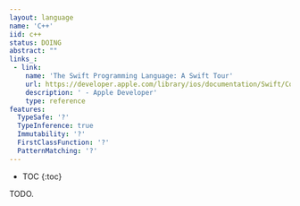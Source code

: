 ```yaml
---
layout: language
name: 'C++'
iid: c++
status: DOING
abstract: ""
links_:
 - link:
    name: 'The Swift Programming Language: A Swift Tour'
    url: https://developer.apple.com/library/ios/documentation/Swift/Conceptual/Swift_Programming_Language/GuidedTour.html#//apple_ref/doc/uid/TP40014097-CH2-ID1
    description: ' - Apple Developer'
    type: reference
features:
  TypeSafe: '?'
  TypeInference: true
  Immutability: '?'
  FirstClassFunction: '?'
  PatternMatching: '?'
---
```


* TOC
{:toc}

TODO.
